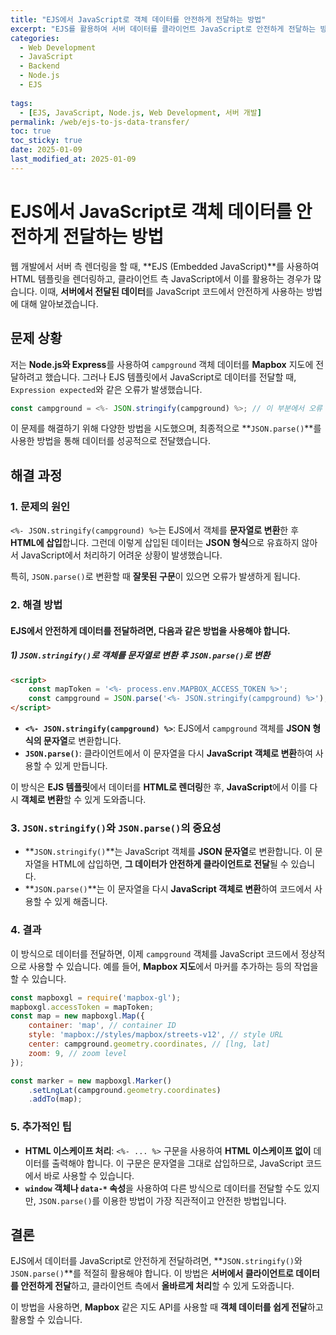 ```yaml
---
title: "EJS에서 JavaScript로 객체 데이터를 안전하게 전달하는 방법"
excerpt: "EJS를 활용하여 서버 데이터를 클라이언트 JavaScript로 안전하게 전달하는 방법을 JSON.stringify와 JSON.parse를 통해 알아봅니다."
categories:
  - Web Development
  - JavaScript
  - Backend
  - Node.js
  - EJS
  
tags:
  - [EJS, JavaScript, Node.js, Web Development, 서버 개발]
permalink: /web/ejs-to-js-data-transfer/
toc: true
toc_sticky: true
date: 2025-01-09
last_modified_at: 2025-01-09
---
```


# EJS에서 JavaScript로 객체 데이터를 안전하게 전달하는 방법

웹 개발에서 서버 측 렌더링을 할 때, **EJS (Embedded JavaScript)**를 사용하여 HTML 템플릿을 렌더링하고, 클라이언트 측 JavaScript에서 이를 활용하는 경우가 많습니다. 이때, **서버에서 전달된 데이터**를 JavaScript 코드에서 안전하게 사용하는 방법에 대해 알아보겠습니다.

## 문제 상황

저는 **Node.js와 Express**를 사용하여 `campground` 객체 데이터를 **Mapbox** 지도에 전달하려고 했습니다. 그러나 EJS 템플릿에서 JavaScript로 데이터를 전달할 때, `Expression expected`와 같은 오류가 발생했습니다.

```javascript
const campground = <%- JSON.stringify(campground) %>; // 이 부분에서 오류 발생
```

이 문제를 해결하기 위해 다양한 방법을 시도했으며, 최종적으로 **`JSON.parse()`**를 사용한 방법을 통해 데이터를 성공적으로 전달했습니다.

## 해결 과정

### 1. **문제의 원인**
`<%- JSON.stringify(campground) %>`는 EJS에서 객체를 **문자열로 변환**한 후 **HTML에 삽입**합니다. 그런데 이렇게 삽입된 데이터는 **JSON 형식**으로 유효하지 않아서 JavaScript에서 처리하기 어려운 상황이 발생했습니다.

특히, `JSON.parse()`로 변환할 때 **잘못된 구문**이 있으면 오류가 발생하게 됩니다.

### 2. **해결 방법**

#### EJS에서 안전하게 데이터를 전달하려면, 다음과 같은 방법을 사용해야 합니다.

##### 1) **`JSON.stringify()`로 객체를 문자열로 변환 후 `JSON.parse()`로 변환**

```html
<script>
    const mapToken = '<%- process.env.MAPBOX_ACCESS_TOKEN %>';
    const campground = JSON.parse('<%- JSON.stringify(campground) %>'); // 문자열을 JSON 객체로 변환
</script>
```

- **`<%- JSON.stringify(campground) %>`**: EJS에서 `campground` 객체를 **JSON 형식의 문자열**로 변환합니다.
- **`JSON.parse()`**: 클라이언트에서 이 문자열을 다시 **JavaScript 객체로 변환**하여 사용할 수 있게 만듭니다.

이 방식은 **EJS 템플릿**에서 데이터를 **HTML로 렌더링**한 후, **JavaScript**에서 이를 다시 **객체로 변환**할 수 있게 도와줍니다.

### 3. **`JSON.stringify()`와 `JSON.parse()`의 중요성**

- **`JSON.stringify()`**는 JavaScript 객체를 **JSON 문자열**로 변환합니다. 이 문자열을 HTML에 삽입하면, **그 데이터가 안전하게 클라이언트로 전달**될 수 있습니다.
- **`JSON.parse()`**는 이 문자열을 다시 **JavaScript 객체로 변환**하여 코드에서 사용할 수 있게 해줍니다.

### 4. **결과**
이 방식으로 데이터를 전달하면, 이제 `campground` 객체를 JavaScript 코드에서 정상적으로 사용할 수 있습니다. 예를 들어, **Mapbox 지도**에서 마커를 추가하는 등의 작업을 할 수 있습니다.

```javascript
const mapboxgl = require('mapbox-gl');
mapboxgl.accessToken = mapToken;
const map = new mapboxgl.Map({
    container: 'map', // container ID
    style: 'mapbox://styles/mapbox/streets-v12', // style URL
    center: campground.geometry.coordinates, // [lng, lat]
    zoom: 9, // zoom level
});

const marker = new mapboxgl.Marker()
    .setLngLat(campground.geometry.coordinates)
    .addTo(map);
```

### 5. **추가적인 팁**

- **HTML 이스케이프 처리**: `<%- ... %>` 구문을 사용하여 **HTML 이스케이프 없이** 데이터를 출력해야 합니다. 이 구문은 문자열을 그대로 삽입하므로, JavaScript 코드에서 바로 사용할 수 있습니다.
- **`window` 객체나 `data-*` 속성**을 사용하여 다른 방식으로 데이터를 전달할 수도 있지만, `JSON.parse()`를 이용한 방법이 가장 직관적이고 안전한 방법입니다.

## 결론

EJS에서 데이터를 JavaScript로 안전하게 전달하려면, **`JSON.stringify()`와 `JSON.parse()`**를 적절히 활용해야 합니다. 이 방법은 **서버에서 클라이언트로 데이터를 안전하게 전달**하고, 클라이언트 측에서 **올바르게 처리**할 수 있게 도와줍니다.

이 방법을 사용하면, **Mapbox** 같은 지도 API를 사용할 때 **객체 데이터를 쉽게 전달**하고 활용할 수 있습니다.

